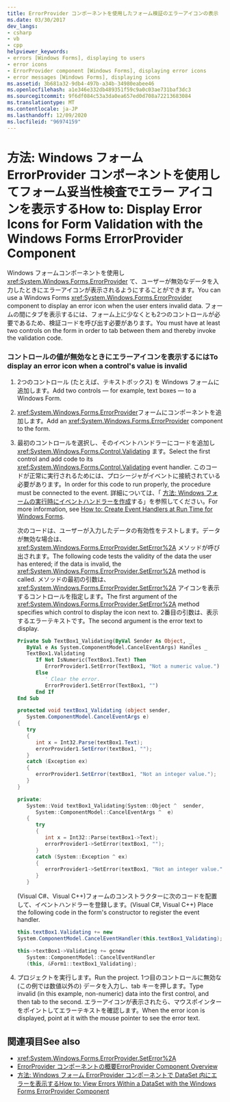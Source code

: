 ```yaml
---
title: ErrorProvider コンポーネントを使用したフォーム検証のエラーアイコンの表示
ms.date: 03/30/2017
dev_langs:
- csharp
- vb
- cpp
helpviewer_keywords:
- errors [Windows Forms], displaying to users
- error icons
- ErrorProvider component [Windows Forms], displaying error icons
- error messages [Windows Forms], displaying icons
ms.assetid: 3b681a32-9db4-497b-a34b-34980eabee46
ms.openlocfilehash: a1e346e332db489351f59c9a0c03ae731baf3dc3
ms.sourcegitcommit: 9f6df084c53a3da0ea657ed0d708a72213683084
ms.translationtype: MT
ms.contentlocale: ja-JP
ms.lasthandoff: 12/09/2020
ms.locfileid: "96974159"
---
```

# <a name="how-to-display-error-icons-for-form-validation-with-the-windows-forms-errorprovider-component"></a><span data-ttu-id="1f802-102">方法: Windows フォーム ErrorProvider コンポーネントを使用してフォーム妥当性検査でエラー アイコンを表示する</span><span class="sxs-lookup"><span data-stu-id="1f802-102">How to: Display Error Icons for Form Validation with the Windows Forms ErrorProvider Component</span></span>
<span data-ttu-id="1f802-103">Windows フォームコンポーネントを使用し <xref:System.Windows.Forms.ErrorProvider> て、ユーザーが無効なデータを入力したときにエラーアイコンが表示されるようにすることができます。</span><span class="sxs-lookup"><span data-stu-id="1f802-103">You can use a Windows Forms <xref:System.Windows.Forms.ErrorProvider> component to display an error icon when the user enters invalid data.</span></span> <span data-ttu-id="1f802-104">フォームの間にタブを表示するには、フォーム上に少なくとも2つのコントロールが必要であるため、検証コードを呼び出す必要があります。</span><span class="sxs-lookup"><span data-stu-id="1f802-104">You must have at least two controls on the form in order to tab between them and thereby invoke the validation code.</span></span>  
  
### <a name="to-display-an-error-icon-when-a-controls-value-is-invalid"></a><span data-ttu-id="1f802-105">コントロールの値が無効なときにエラーアイコンを表示するには</span><span class="sxs-lookup"><span data-stu-id="1f802-105">To display an error icon when a control's value is invalid</span></span>  
  
1. <span data-ttu-id="1f802-106">2つのコントロール (たとえば、テキストボックス) を Windows フォームに追加します。</span><span class="sxs-lookup"><span data-stu-id="1f802-106">Add two controls — for example, text boxes — to a Windows Form.</span></span>  
  
2. <span data-ttu-id="1f802-107"><xref:System.Windows.Forms.ErrorProvider>フォームにコンポーネントを追加します。</span><span class="sxs-lookup"><span data-stu-id="1f802-107">Add an <xref:System.Windows.Forms.ErrorProvider> component to the form.</span></span>  
  
3. <span data-ttu-id="1f802-108">最初のコントロールを選択し、そのイベントハンドラーにコードを追加し <xref:System.Windows.Forms.Control.Validating> ます。</span><span class="sxs-lookup"><span data-stu-id="1f802-108">Select the first control and add code to its <xref:System.Windows.Forms.Control.Validating> event handler.</span></span> <span data-ttu-id="1f802-109">このコードが正常に実行されるためには、プロシージャがイベントに接続されている必要があります。</span><span class="sxs-lookup"><span data-stu-id="1f802-109">In order for this code to run properly, the procedure must be connected to the event.</span></span> <span data-ttu-id="1f802-110">詳細については、「 [方法: Windows フォームの実行時にイベントハンドラーを作成](../how-to-create-event-handlers-at-run-time-for-windows-forms.md)する」を参照してください。</span><span class="sxs-lookup"><span data-stu-id="1f802-110">For more information, see [How to: Create Event Handlers at Run Time for Windows Forms](../how-to-create-event-handlers-at-run-time-for-windows-forms.md).</span></span>  
  
     <span data-ttu-id="1f802-111">次のコードは、ユーザーが入力したデータの有効性をテストします。データが無効な場合は、 <xref:System.Windows.Forms.ErrorProvider.SetError%2A> メソッドが呼び出されます。</span><span class="sxs-lookup"><span data-stu-id="1f802-111">The following code tests the validity of the data the user has entered; if the data is invalid, the <xref:System.Windows.Forms.ErrorProvider.SetError%2A> method is called.</span></span> <span data-ttu-id="1f802-112">メソッドの最初の引数は、 <xref:System.Windows.Forms.ErrorProvider.SetError%2A> アイコンを表示するコントロールを指定します。</span><span class="sxs-lookup"><span data-stu-id="1f802-112">The first argument of the <xref:System.Windows.Forms.ErrorProvider.SetError%2A> method specifies which control to display the icon next to.</span></span> <span data-ttu-id="1f802-113">2番目の引数は、表示するエラーテキストです。</span><span class="sxs-lookup"><span data-stu-id="1f802-113">The second argument is the error text to display.</span></span>  
  
    ```vb  
    Private Sub TextBox1_Validating(ByVal Sender As Object, _  
       ByVal e As System.ComponentModel.CancelEventArgs) Handles _  
       TextBox1.Validating  
          If Not IsNumeric(TextBox1.Text) Then  
             ErrorProvider1.SetError(TextBox1, "Not a numeric value.")  
          Else  
             ' Clear the error.  
             ErrorProvider1.SetError(TextBox1, "")  
          End If  
    End Sub  
    ```  
  
    ```csharp  
    protected void textBox1_Validating (object sender,  
       System.ComponentModel.CancelEventArgs e)  
    {  
       try  
       {  
          int x = Int32.Parse(textBox1.Text);  
          errorProvider1.SetError(textBox1, "");  
       }  
       catch (Exception ex)  
       {  
          errorProvider1.SetError(textBox1, "Not an integer value.");  
       }  
    }  
    ```  
  
    ```cpp  
    private:  
       System::Void textBox1_Validating(System::Object ^  sender,  
          System::ComponentModel::CancelEventArgs ^  e)  
       {  
          try  
          {  
             int x = Int32::Parse(textBox1->Text);  
             errorProvider1->SetError(textBox1, "");  
          }  
          catch (System::Exception ^ ex)  
          {  
             errorProvider1->SetError(textBox1, "Not an integer value.");  
          }  
       }  
    ```  
  
     <span data-ttu-id="1f802-114">(Visual C#、Visual C++)フォームのコンストラクターに次のコードを配置して、イベントハンドラーを登録します。</span><span class="sxs-lookup"><span data-stu-id="1f802-114">(Visual C#, Visual C++) Place the following code in the form's constructor to register the event handler.</span></span>  
  
    ```csharp  
    this.textBox1.Validating += new  
    System.ComponentModel.CancelEventHandler(this.textBox1_Validating);  
    ```  
  
    ```cpp  
    this->textBox1->Validating += gcnew  
       System::ComponentModel::CancelEventHandler  
       (this, &Form1::textBox1_Validating);  
    ```  
  
4. <span data-ttu-id="1f802-115">プロジェクトを実行します。</span><span class="sxs-lookup"><span data-stu-id="1f802-115">Run the project.</span></span> <span data-ttu-id="1f802-116">1つ目のコントロールに無効な (この例では数値以外の) データを入力し、tab キーを押します。</span><span class="sxs-lookup"><span data-stu-id="1f802-116">Type invalid (in this example, non-numeric) data into the first control, and then tab to the second.</span></span> <span data-ttu-id="1f802-117">エラーアイコンが表示されたら、マウスポインターをポイントしてエラーテキストを確認します。</span><span class="sxs-lookup"><span data-stu-id="1f802-117">When the error icon is displayed, point at it with the mouse pointer to see the error text.</span></span>  
  
## <a name="see-also"></a><span data-ttu-id="1f802-118">関連項目</span><span class="sxs-lookup"><span data-stu-id="1f802-118">See also</span></span>

- <xref:System.Windows.Forms.ErrorProvider.SetError%2A>
- [<span data-ttu-id="1f802-119">ErrorProvider コンポーネントの概要</span><span class="sxs-lookup"><span data-stu-id="1f802-119">ErrorProvider Component Overview</span></span>](errorprovider-component-overview-windows-forms.md)
- [<span data-ttu-id="1f802-120">方法: Windows フォーム ErrorProvider コンポーネントで DataSet 内にエラーを表示する</span><span class="sxs-lookup"><span data-stu-id="1f802-120">How to: View Errors Within a DataSet with the Windows Forms ErrorProvider Component</span></span>](view-errors-within-a-dataset-with-wf-errorprovider-component.md)
